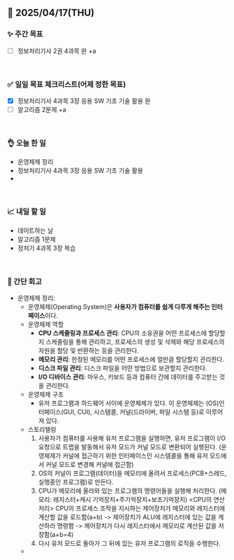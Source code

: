 ## 📅 2025/04/17(THU)


### ✨ 주간 목표

- [ ] 정보처리기사 2권 4과목 완 +a

<br/>

### ✅ 일일 목표 체크리스트(어제 정한 목표)

- [x] 정보처리기사 4과목 3장 응용 SW 기초 기술 활용 완
- [ ] 알고리즘 2문제 +a

<br/>

### 👌 오늘 한 일

- 운영체제 정리
- 정보처리기사 4과목 3장 응용 SW 기초 기술 활용
- 

<br/>

### 📈 내일 할 일

- 데이트하는 날
- 알고리즘 1문제
- 정처기 4과목 3장 복습

  
<br/>

### 💭 간단 회고

- 운영체제 정리:
  - 운영체제(Operating System)은 **사용자가 컴퓨터를 쉽게 다루게 해주는 인터페이스**이다.
  - 운영체제 역할
    - **CPU 스케줄링과 프로세스 관리**: CPU의 소유권을 어떤 프로세스에 할당할지 스케줄링을 통해 관리하고, 프로세스의 생성 및 삭제와 해당 프로세스의 자원을 할당 및 반환하는 등을 관리한다.
    - **메모리 관리**: 한정된 메모리를 어떤 프로세스에 얼만큼 할당할지 관리한다.
    - **디스크 파일 관리**: 디스크 파일을 어떤 방법으로 보관할지 관리한다.
    - **I/O 디바이스 관리**: 마우스, 키보드 등과 컴퓨터 간에 데이터를 주고받는 것을 관리한다.
  - 운영체제 구조
    - 유저 프로그램과 하드웨어 사이에 운영체제가 있다. 이 운영체제는 (OS)인터페이스(GUI, CUI), 시스템콜, 커널(드라이버, 파일 시스템 등)로 이루어져 있다.
  - 스토리텔링
      1. 사용자가 컴퓨터를 사용해 유저 프로그램을 실행하면, 유저 프로그램이 I/O 요청으로 트랩을 발동해서 유저 모드가 커널 모드로 변환되어 실행된다. (운영체제가 커널에 접근하기 위한 인터페이스인 시스템콜을 통해 유저 모드에서 커널 모드로 변경해 커널에 접근함)
      2. OS의 커널이 프로그램(데이터)을 메모리에 올려서 프로세스(PCB+스레드, 실행중인 프로그램)로 만든다.
      3. CPU가 메모리에 올라와 있는 프로그램의 명령어들을 실행해 처리한다. (메모리: 레지스터+캐시 기억장치+주기억장치+보조기억장치)
         <CPU의 연산처리> CPU의 프로세스 조작을 지시하는 제어장치가 메모리와 레지스터에 계산할 값을 로드함(a+b) -> 제어장치가 ALU에 레지스터에 있는 값을 계산하라 명령함 -> 제어장치가 다시 레지스터에서 메모리로 계산된 값을 저장함(a+b=4)
      4. 다시 유저 모드로 돌아가 그 뒤에 있는 유저 프로그램의 로직을 수행한다.
  -

